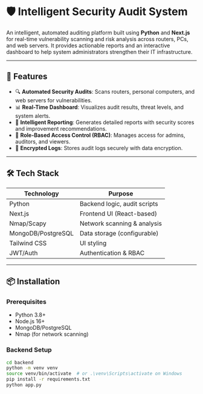 # 🛡️ Intelligent Security Audit System

An intelligent, automated auditing platform built using **Python** and **Next.js** for real-time vulnerability scanning and risk analysis across routers, PCs, and web servers. It provides actionable reports and an interactive dashboard to help system administrators strengthen their IT infrastructure.

---

## 🚀 Features

- 🔍 **Automated Security Audits**: Scans routers, personal computers, and web servers for vulnerabilities.
- 📊 **Real-Time Dashboard**: Visualizes audit results, threat levels, and system alerts.
- 🧠 **Intelligent Reporting**: Generates detailed reports with security scores and improvement recommendations.
- 🔐 **Role-Based Access Control (RBAC)**: Manages access for admins, auditors, and viewers.
- 📁 **Encrypted Logs**: Stores audit logs securely with data encryption.

---

## 🛠️ Tech Stack

| Technology      | Purpose                      |
|----------------|------------------------------|
| Python          | Backend logic, audit scripts |
| Next.js         | Frontend UI (React-based)    |
| Nmap/Scapy      | Network scanning & analysis  |
| MongoDB/PostgreSQL | Data storage (configurable) |
| Tailwind CSS    | UI styling                   |
| JWT/Auth        | Authentication & RBAC        |

---

## 📦 Installation

### Prerequisites

- Python 3.8+
- Node.js 16+
- MongoDB/PostgreSQL
- Nmap (for network scanning)

### Backend Setup

```bash
cd backend
python -m venv venv
source venv/bin/activate  # or .\venv\Scripts\activate on Windows
pip install -r requirements.txt
python app.py
